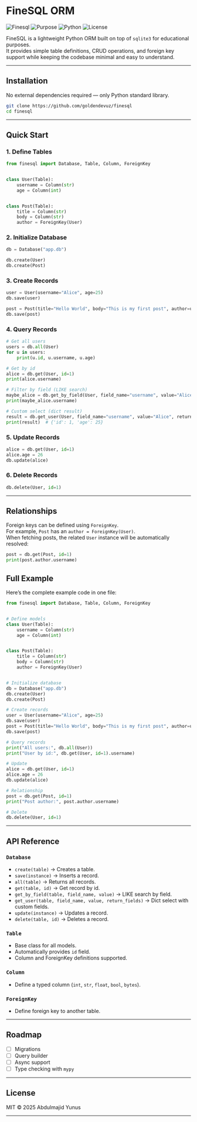 # FineSQL ORM

![Finesql](https://img.shields.io/badge/finesql-0.1.1-red)
![Purpose](https://img.shields.io/badge/purpose-learning-green.svg)
![Python](https://img.shields.io/badge/python-3.9%2B-blue.svg)
![License](https://img.shields.io/badge/license-MIT-yellow.svg)

FineSQL is a lightweight Python ORM built on top of `sqlite3` for educational purposes.  
It provides simple table definitions, CRUD operations, and foreign key support while keeping the codebase minimal and
easy to understand.

---

## Installation

No external dependencies required — only Python standard library.

```bash
git clone https://github.com/goldendevuz/finesql
cd finesql
```

---

## Quick Start

### 1. Define Tables

```python
from finesql import Database, Table, Column, ForeignKey


class User(Table):
    username = Column(str)
    age = Column(int)


class Post(Table):
    title = Column(str)
    body = Column(str)
    author = ForeignKey(User)
```

### 2. Initialize Database

```python
db = Database("app.db")

db.create(User)
db.create(Post)
```

### 3. Create Records

```python
user = User(username="Alice", age=25)
db.save(user)

post = Post(title="Hello World", body="This is my first post", author=user)
db.save(post)
```

### 4. Query Records

```python
# Get all users
users = db.all(User)
for u in users:
    print(u.id, u.username, u.age)

# Get by id
alice = db.get(User, id=1)
print(alice.username)

# Filter by field (LIKE search)
maybe_alice = db.get_by_field(User, field_name="username", value="Alice")
print(maybe_alice.username)

# Custom select (dict result)
result = db.get_user(User, field_name="username", value="Alice", return_fields=["id", "age"])
print(result)  # {'id': 1, 'age': 25}
```

### 5. Update Records

```python
alice = db.get(User, id=1)
alice.age = 26
db.update(alice)
```

### 6. Delete Records

```python
db.delete(User, id=1)
```

---

## Relationships

Foreign keys can be defined using `ForeignKey`.  
For example, `Post` has an `author = ForeignKey(User)`.  
When fetching posts, the related `User` instance will be automatically resolved:

```python
post = db.get(Post, id=1)
print(post.author.username)
```

## Full Example

Here’s the complete example code in one file:

```python
from finesql import Database, Table, Column, ForeignKey


# Define models
class User(Table):
    username = Column(str)
    age = Column(int)


class Post(Table):
    title = Column(str)
    body = Column(str)
    author = ForeignKey(User)


# Initialize database
db = Database("app.db")
db.create(User)
db.create(Post)

# Create records
user = User(username="Alice", age=25)
db.save(user)
post = Post(title="Hello World", body="This is my first post", author=user)
db.save(post)

# Query records
print("All users:", db.all(User))
print("User by id:", db.get(User, id=1).username)

# Update
alice = db.get(User, id=1)
alice.age = 26
db.update(alice)

# Relationship
post = db.get(Post, id=1)
print("Post author:", post.author.username)

# Delete
db.delete(User, id=1)
```

---

## API Reference

### `Database`

- `create(table)` → Creates a table.
- `save(instance)` → Inserts a record.
- `all(table)` → Returns all records.
- `get(table, id)` → Get record by id.
- `get_by_field(table, field_name, value)` → LIKE search by field.
- `get_user(table, field_name, value, return_fields)` → Dict select with custom fields.
- `update(instance)` → Updates a record.
- `delete(table, id)` → Deletes a record.

### `Table`

- Base class for all models.
- Automatically provides `id` field.
- Column and ForeignKey definitions supported.

### `Column`

- Define a typed column (`int`, `str`, `float`, `bool`, `bytes`).

### `ForeignKey`

- Define foreign key to another table.

---

## Roadmap

- [ ] Migrations
- [ ] Query builder
- [ ] Async support
- [ ] Type checking with `mypy`

---

## License

MIT © 2025 Abdulmajid Yunus

---